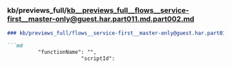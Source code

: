 ### kb/previews_full/kb__previews_full__flows__service-first__master-only@guest.har.part011.md.part002.md

```md
### kb/previews_full/flows__service-first__master-only@guest.har.part011.md (part 002)

```md
          "functionName": "",
                        "scriptId": 
```

```

```
